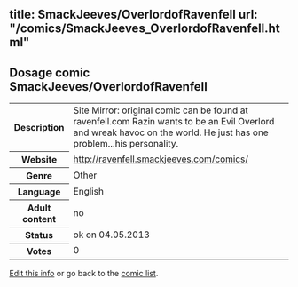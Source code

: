 title: SmackJeeves/OverlordofRavenfell
url: "/comics/SmackJeeves_OverlordofRavenfell.html"
---
Dosage comic SmackJeeves/OverlordofRavenfell
-----------------------------------------

<p id="msg"></p>
<script type="text/javascript">
if (window.location.search === '?edit_info_mail=sent_ok') {
  var elem = document.getElementById("msg");
  elem.innerHTML = 'Edited information sucessfully sent for review, which is usually done daily. Thanks!';
  elem.className = 'ok';
}
</script>
<table class="comicinfo">
<tr>
<th>Description</th><td>Site Mirror: original comic can be found at ravenfell.com Razin wants to be an Evil Overlord and wreak havoc on the world. He just has one problem...his personality.</td>
</tr>
<tr>
<th>Website</th><td><a href="http://ravenfell.smackjeeves.com/comics/">http://ravenfell.smackjeeves.com/comics/</a></td>
</tr>
<tr>
<th>Genre</th><td>Other</td>
</tr>
<tr>
<th>Language</th><td>English</td>
</tr>
<tr>
<th>Adult content</th><td>no</td>
</tr>
<tr>
<th>Status</th><td>ok on 04.05.2013</td>
</tr>
<tr>
<th>Votes</th><td>0</td>
</tr>
</table>

[Edit this info](SmackJeeves_OverlordofRavenfell_edit.html) or go back to the [comic list](../comic-index.html).
